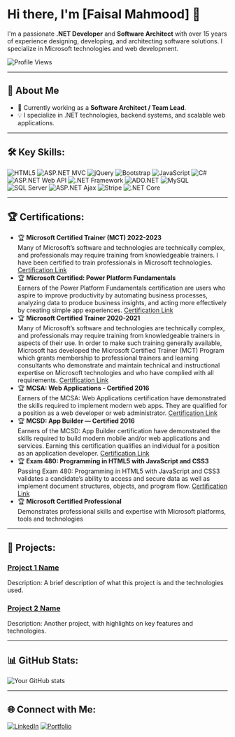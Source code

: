 # Hi there, I'm [Faisal Mahmood] 👋
I'm a passionate **.NET Developer** and **Software Architect** with over 15 years of experience designing, developing, and architecting software solutions. I specialize in Microsoft technologies and web development.

![Profile Views](https://komarev.com/ghpvc/?username=fasi30&style=flat-square)

---

## 💼 About Me
- 🔭 Currently working as a **Software Architect / Team Lead**.
- 💡 I specialize in .NET technologies, backend systems, and scalable web applications.

---

## 🛠️ Key Skills:
![HTML5](https://img.shields.io/badge/-HTML5-E34F26?style=flat-square&logo=html5&logoColor=white)
![ASP.NET MVC](https://img.shields.io/badge/-ASP.NET%20MVC-5C2D91?style=flat-square&logo=dotnet)
![jQuery](https://img.shields.io/badge/-jQuery-0769AD?style=flat-square&logo=jquery&logoColor=white)
![Bootstrap](https://img.shields.io/badge/-Bootstrap-563D7C?style=flat-square&logo=bootstrap)
![JavaScript](https://img.shields.io/badge/-JavaScript-F7DF1E?style=flat-square&logo=javascript&logoColor=black)
![C#](https://img.shields.io/badge/-C%23-239120?style=flat-square&logo=c-sharp)
![ASP.NET Web API](https://img.shields.io/badge/-ASP.NET%20Web%20API-5C2D91?style=flat-square&logo=dotnet)
![.NET Framework](https://img.shields.io/badge/-.NET%20Framework-512BD4?style=flat-square&logo=dotnet)
![ADO.NET](https://img.shields.io/badge/-ADO.NET-512BD4?style=flat-square)
![MySQL](https://img.shields.io/badge/-MySQL-4479A1?style=flat-square&logo=mysql&logoColor=white)
![SQL Server](https://img.shields.io/badge/-Microsoft%20SQL%20Server-CC2927?style=flat-square&logo=microsoft-sql-server&logoColor=white)
![ASP.NET Ajax](https://img.shields.io/badge/-ASP.NET%20Ajax-5C2D91?style=flat-square&logo=dotnet)
![Stripe](https://img.shields.io/badge/-Stripe-008CDD?style=flat-square&logo=stripe&logoColor=white)
![.NET Core](https://img.shields.io/badge/-.NET%20Core-512BD4?style=flat-square&logo=dotnet)

---

## 🏆 Certifications:
- 🏆 **Microsoft Certified Trainer (MCT) 2022-2023**  
  Many of Microsoft’s software and technologies are technically complex, and professionals may require training from knowledgeable trainers. I have been certified to train professionals in Microsoft technologies.  
  [Certification Link](https://www.credly.com/badges/7c9e7edf-0dca-4a5d-bae2-6d84d18584dd)
- 🏆 **Microsoft Certified: Power Platform Fundamentals**  
  Earners of the Power Platform Fundamentals certification are users who aspire to improve productivity by automating business processes, analyzing data to produce business insights, and acting more effectively by creating simple app experiences.
  [Certification Link](https://www.credly.com/badges/a61c0463-d1c0-4849-9481-895896127a7a)
- 🏆 **Microsoft Certified Trainer 2020-2021**  
  Many of Microsoft’s software and technologies are technically complex, and professionals may require training from knowledgeable trainers in aspects of their use. In order to make such training generally available, Microsoft has developed the Microsoft Certified Trainer (MCT) Program which grants membership to professional trainers and learning consultants who demonstrate and maintain technical and instructional expertise on Microsoft technologies and who have complied with all requirements.
  [Certification Link](https://www.credly.com/badges/40ce66cf-beb1-4a7e-af19-4b265ff78cba)
- 🏆 **MCSA: Web Applications - Certified 2016**  
  Earners of the MCSA: Web Applications certification have demonstrated the skills required to implement modern web apps. They are qualified for a position as a web developer or web administrator. 
  [Certification Link](https://www.credly.com/badges/bdd8249e-9065-4cb1-a2be-3ccd1dca5309)
- 🏆 **MCSD: App Builder — Certified 2016**  
  Earners of the MCSD: App Builder certification have demonstrated the skills required to build modern mobile and/or web applications and services. Earning this certification qualifies an individual for a position as an application developer. 
  [Certification Link](https://www.credly.com/badges/8a7415b8-b583-46d0-931a-755e072b74b4)
- 🏆 **Exam 480: Programming in HTML5 with JavaScript and CSS3**  
  Passing Exam 480: Programming in HTML5 with JavaScript and CSS3 validates a candidate’s ability to access and secure data as well as implement document structures, objects, and program flow.
  [Certification Link](https://www.credly.com/badges/d0075bf7-d4e7-49a1-b681-e7d0d7af1920)
- 🏆 **Microsoft Certified Professional**  
  Demonstrates professional skills and expertise with Microsoft platforms, tools and technologies

---

## 🚀 Projects:
### [**Project 1 Name**](https://github.com/your-github-username/project1)  
Description: A brief description of what this project is and the technologies used.
  
### [**Project 2 Name**](https://github.com/your-github-username/project2)  
Description: Another project, with highlights on key features and technologies.

---

## 📊 GitHub Stats:
![Your GitHub stats](https://github-readme-stats.vercel.app/api?username=fasi30&show_icons=true&hide_border=true)

---

## 🌐 Connect with Me:
[![LinkedIn](https://img.shields.io/badge/-LinkedIn-blue?style=flat-square&logo=Linkedin&logoColor=white)](https://www.linkedin.com/in/your-linkedin-profile)
[![Portfolio](https://img.shields.io/badge/Portfolio-Website-orange?style=flat-square)](https://your-portfolio.com)

